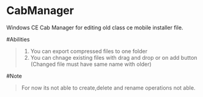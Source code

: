 # CabManager

Windows CE Cab Manager for editing old class ce mobile installer file.

#Abilities
>1) You can export compressed files to one folder  
>2) You can chnage existing files with drag and drop or on add button (Changed file must have same name with older)

#Note
>For now its not able to create,delete and rename operations not able.

